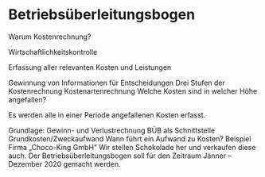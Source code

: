 Betriebsüberleitungsbogen
====

Warum Kostenrechnung?

Wirtschaftlichkeitskontrolle

Erfassung aller relevanten Kosten und Leistungen

Gewinnung von Informationen für Entscheidungen
Drei Stufen der Kostenrechnung
Kostenartenrechnung
Welche Kosten sind in welcher Höhe angefallen?

Es werden alle in einer Periode angefallenen Kosten erfasst.

Grundlage: Gewinn- und Verlustrechnung
BÜB als Schnittstelle
Grundkosten/Zweckaufwand
Wann führt ein Aufwand zu Kosten?
Beispiel
Firma „Choco-King GmbH“
Wir stellen Schokolade her und verkaufen diese auch. Der Betriebsüberleitungsbogen soll für den Zeitraum Jänner – Dezember 2020 gemacht werden.
